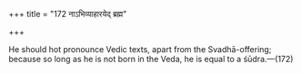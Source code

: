 +++
title = "172 नाऽभिव्याहारयेद् ब्रह्म"

+++

He should hot pronounce Vedic texts, apart from the Svadhā-offering; because so long as he is not born in the Veda, he is equal to a śūdra.—(172)